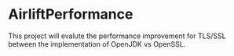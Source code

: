 # AirliftPerformance

This project will evalute the performance improvement for TLS/SSL between the implementation of OpenJDK vs OpenSSL.
